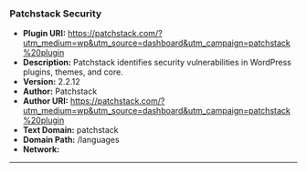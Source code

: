 ### Patchstack Security
- **Plugin URI:** https://patchstack.com/?utm_medium=wp&utm_source=dashboard&utm_campaign=patchstack%20plugin
- **Description:** Patchstack identifies security vulnerabilities in WordPress plugins, themes, and core.
- **Version:** 2.2.12
- **Author:** Patchstack
- **Author URI:** https://patchstack.com/?utm_medium=wp&utm_source=dashboard&utm_campaign=patchstack%20plugin
- **Text Domain:** patchstack
- **Domain Path:** /languages
- **Network:** 

---
